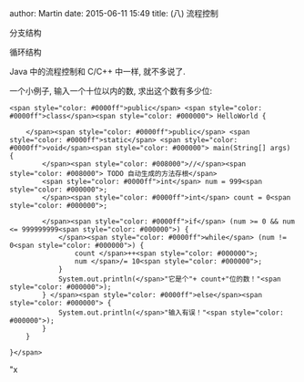 author: Martin
date: 2015-06-11 15:49
title: (八) 流程控制

分支结构

循环结构

Java 中的流程控制和 C/C++ 中一样, 就不多说了.

一个小例子, 输入一个十位以内的数, 求出这个数有多少位:

    <span style="color: #0000ff">public</span> <span style="color: #0000ff">class</span><span style="color: #000000"> HelloWorld {

        </span><span style="color: #0000ff">public</span> <span style="color: #0000ff">static</span> <span style="color: #0000ff">void</span><span style="color: #000000"> main(String[] args) {
            </span><span style="color: #008000">//</span><span style="color: #008000"> TODO 自动生成的方法存根</span>
            <span style="color: #0000ff">int</span> num = 999<span style="color: #000000">;
            </span><span style="color: #0000ff">int</span> count = 0<span style="color: #000000">;

            </span><span style="color: #0000ff">if</span> (num >= 0 && num <= 999999999<span style="color: #000000">) {
                </span><span style="color: #0000ff">while</span> (num != 0<span style="color: #000000">) {
                    count </span>++<span style="color: #000000">;
                    num </span>/= 10<span style="color: #000000">;
                }
                System.out.println(</span>"它是个"+ count+"位的数！"<span style="color: #000000">);
            } </span><span style="color: #0000ff">else</span><span style="color: #000000"> {
                System.out.println(</span>"输入有误！"<span style="color: #000000">);
            }
        }

    }</span>
"x
